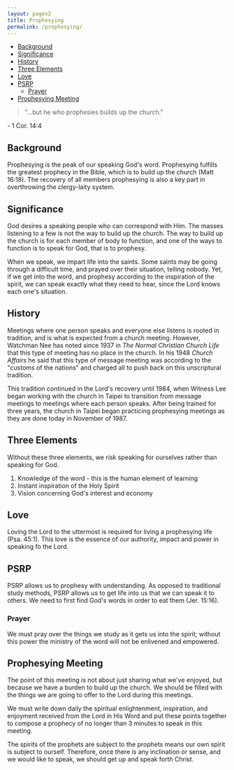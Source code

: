 ```yaml
---
layout: pagev2
title: Prophesying
permalink: /prophesying/
---
```

- [Background](#background)
- [Significance](#significance)
- [History](#history)
- [Three Elements](#three-elements)
- [Love](#love)
- [PSRP](#psrp)
  - [Prayer](#prayer)
- [Prophesying Meeting](#prophesying-meeting)

>"...but he who prophesies builds up the church."

\- 1 Cor. 14:4

## Background

Prophesying is the peak of our speaking God's word. Prophesying fulfills the greatest prophecy in the Bible, which is to build up the church (Matt 16:18). The recovery of all members prophesying is also a key part in overthrowing the clergy-laity system. 

## Significance

God desires a speaking people who can correspond with Him. The masses listening to a few is not the way to build up the church. The way to build up the church is for each member of body to function, and one of the ways to function is to speak for God, that is to prophesy.

When we speak, we impart life into the saints. Some saints may be going through a difficult time, and prayed over their situation, telling nobody. Yet, if we get into the word, and prophesy according to the inspiration of the spirit, we can speak exactly what they need to hear, since the Lord knows each one's situation.

## History

Meetings where one person speaks and everyone else listens is rooted in tradition, and is what is expected from a church meeting. However, Watchman Nee has noted since 1937 in *The Normal Christian Church Life* that this type of meeting has no place in the church. In his 1948 *Church Affairs* he said that this type of message meeting was according to the "customs of the nations" and charged all to push back on this unscriptural tradition.

This tradition continued in the Lord's recovery until 1984, when Witness Lee began working with the church in Taipei to transition from message meetings to meetings where each person speaks. After being trained for three years, the church in Taipei began practicing prophesying meetings as they are done today in November of 1987.

## Three Elements

Without these three elements, we risk speaking for ourselves rather than speaking for God.

1. Knowledge of the word - this is the human element of learning
2. Instant inspiration of the Holy Spirit
3. Vision concerning God's interest and economy

## Love
 
Loving the Lord to the uttermost is required for living a prophesying life (Psa. 45:1). This love is the essence of our authority, impact and power in speaking fo the Lord. 

## PSRP

PSRP allows us to prophesy with understanding. As opposed to traditional study methods, PSRP allows us to get life into us that we can speak it to others. We need to first find God's words in order to eat them (Jer. 15:16).

### Prayer

We must pray over the things we study as it gets us into the spirit; without this power the ministry of the word will not be enlivened and empowered.

## Prophesying Meeting

The point of this meeting is not about just sharing what we've enjoyed, but because we have a burden to build up the church. We should be filled with the things we are going to offer to the Lord during this meetings.

We must write down daily the spiritual enlightenment, inspiration, and enjoyment received from the Lord in His Word and put these points together to compose a prophecy of no longer than 3 minutes to speak in this meeting.

The spirits of the prophets are subject to the prophets means our own spirit is subject to ourself. Therefore, once there is any inclination or sense, and we would like to speak, we should get up and speak forth Christ.
